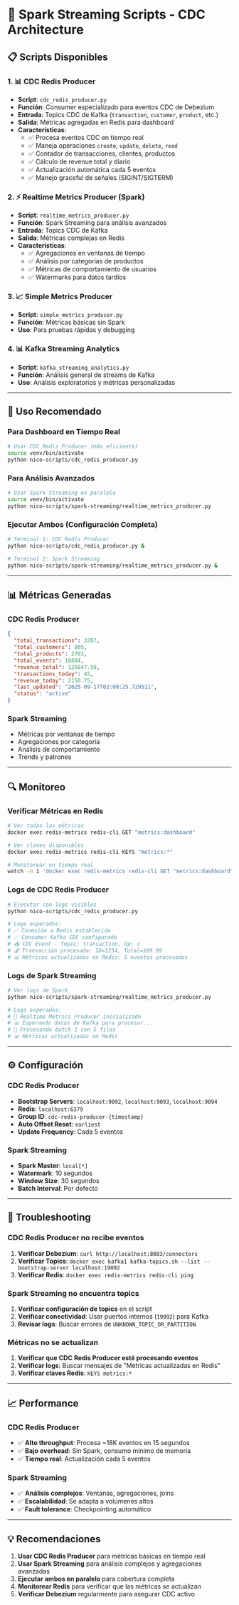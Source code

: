 # 🚀 Spark Streaming Scripts - CDC Architecture

## 📋 **Scripts Disponibles**

### **1. 📊 CDC Redis Producer**
- **Script**: `cdc_redis_producer.py`
- **Función**: Consumer especializado para eventos CDC de Debezium
- **Entrada**: Topics CDC de Kafka (`transaction`, `customer`, `product`, etc.)
- **Salida**: Métricas agregadas en Redis para dashboard
- **Características**:
  - ✅ Procesa eventos CDC en tiempo real
  - ✅ Maneja operaciones `create`, `update`, `delete`, `read`
  - ✅ Contador de transacciones, clientes, productos
  - ✅ Cálculo de revenue total y diario
  - ✅ Actualización automática cada 5 eventos
  - ✅ Manejo graceful de señales (SIGINT/SIGTERM)

### **2. ⚡ Realtime Metrics Producer (Spark)**
- **Script**: `realtime_metrics_producer.py`
- **Función**: Spark Streaming para análisis avanzados
- **Entrada**: Topics CDC de Kafka
- **Salida**: Métricas complejas en Redis
- **Características**:
  - ✅ Agregaciones en ventanas de tiempo
  - ✅ Análisis por categorías de productos
  - ✅ Métricas de comportamiento de usuarios
  - ✅ Watermarks para datos tardíos

### **3. 📈 Simple Metrics Producer**
- **Script**: `simple_metrics_producer.py`
- **Función**: Métricas básicas sin Spark
- **Uso**: Para pruebas rápidas y debugging

### **4. 📊 Kafka Streaming Analytics**
- **Script**: `kafka_streaming_analytics.py`
- **Función**: Análisis general de streams de Kafka
- **Uso**: Análisis exploratorios y métricas personalizadas

---

## 🚀 **Uso Recomendado**

### **Para Dashboard en Tiempo Real**
```bash
# Usar CDC Redis Producer (más eficiente)
source venv/bin/activate
python nico-scripts/cdc_redis_producer.py
```

### **Para Análisis Avanzados**
```bash
# Usar Spark Streaming en paralelo
source venv/bin/activate
python nico-scripts/spark-streaming/realtime_metrics_producer.py
```

### **Ejecutar Ambos (Configuración Completa)**
```bash
# Terminal 1: CDC Redis Producer
python nico-scripts/cdc_redis_producer.py &

# Terminal 2: Spark Streaming
python nico-scripts/spark-streaming/realtime_metrics_producer.py &
```

---

## 📊 **Métricas Generadas**

### **CDC Redis Producer**
```json
{
  "total_transactions": 3207,
  "total_customers": 805,
  "total_products": 2701,
  "total_events": 18884,
  "revenue_total": 125847.50,
  "transactions_today": 45,
  "revenue_today": 2150.75,
  "last_updated": "2025-09-17T02:00:25.729511",
  "status": "active"
}
```

### **Spark Streaming**
- Métricas por ventanas de tiempo
- Agregaciones por categoría
- Análisis de comportamiento
- Trends y patrones

---

## 🔍 **Monitoreo**

### **Verificar Métricas en Redis**
```bash
# Ver todas las métricas
docker exec redis-metrics redis-cli GET "metrics:dashboard"

# Ver claves disponibles
docker exec redis-metrics redis-cli KEYS "metrics:*"

# Monitorear en tiempo real
watch -n 1 'docker exec redis-metrics redis-cli GET "metrics:dashboard" | jq'
```

### **Logs de CDC Redis Producer**
```bash
# Ejecutar con logs visibles
python nico-scripts/cdc_redis_producer.py

# Logs esperados:
# ✅ Conexión a Redis establecida
# ✅ Consumer Kafka CDC configurado
# 📥 CDC Event - Topic: transaction, Op: c
# 💰 Transacción procesada: ID=1234, Total=$99.99
# 📊 Métricas actualizadas en Redis: 5 eventos procesados
```

### **Logs de Spark Streaming**
```bash
# Ver logs de Spark
python nico-scripts/spark-streaming/realtime_metrics_producer.py

# Logs esperados:
# 🚀 Realtime Metrics Producer inicializado
# 📊 Esperando datos de Kafka para procesar...
# 🔄 Procesando batch 1 con 5 filas
# 📊 Métricas actualizadas en Redis
```

---

## ⚙️ **Configuración**

### **CDC Redis Producer**
- **Bootstrap Servers**: `localhost:9092`, `localhost:9093`, `localhost:9094`
- **Redis**: `localhost:6379`
- **Group ID**: `cdc-redis-producer-{timestamp}`
- **Auto Offset Reset**: `earliest`
- **Update Frequency**: Cada 5 eventos

### **Spark Streaming**
- **Spark Master**: `local[*]`
- **Watermark**: 10 segundos
- **Window Size**: 30 segundos
- **Batch Interval**: Por defecto

---

## 🔧 **Troubleshooting**

### **CDC Redis Producer no recibe eventos**
1. **Verificar Debezium**: `curl http://localhost:8083/connectors`
2. **Verificar Topics**: `docker exec kafka1 kafka-topics.sh --list --bootstrap-server localhost:19092`
3. **Verificar Redis**: `docker exec redis-metrics redis-cli ping`

### **Spark Streaming no encuentra topics**
1. **Verificar configuración de topics** en el script
2. **Verificar conectividad**: Usar puertos internos (`19092`) para Kafka
3. **Revisar logs**: Buscar errores de `UNKNOWN_TOPIC_OR_PARTITION`

### **Métricas no se actualizan**
1. **Verificar que CDC Redis Producer esté procesando eventos**
2. **Verificar logs**: Buscar mensajes de "Métricas actualizadas en Redis"
3. **Verificar claves Redis**: `KEYS metrics:*`

---

## 📈 **Performance**

### **CDC Redis Producer**
- ✅ **Alto throughput**: Procesa ~18K eventos en 15 segundos
- ✅ **Bajo overhead**: Sin Spark, consumo mínimo de memoria
- ✅ **Tiempo real**: Actualización cada 5 eventos

### **Spark Streaming**
- ✅ **Análisis complejos**: Ventanas, agregaciones, joins
- ✅ **Escalabilidad**: Se adapta a volúmenes altos
- ✅ **Fault tolerance**: Checkpointing automático

---

## 💡 **Recomendaciones**

1. **Usar CDC Redis Producer** para métricas básicas en tiempo real
2. **Usar Spark Streaming** para análisis complejos y agregaciones avanzadas
3. **Ejecutar ambos en paralelo** para cobertura completa
4. **Monitorear Redis** para verificar que las métricas se actualizan
5. **Verificar Debezium** regularmente para asegurar CDC activo
